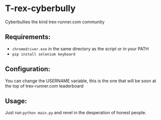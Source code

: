 # T-rex-cyberbully
Cyberbullies the kind trex-runner.com community

Requirements:
-------------
- `chromedriver.exe` in the same directory as the script or in your PATH
- `pip install selenium keyboard`

Configuration:
--------------
You can change the USERNAME variable, this is the one that will be soon at the top of trex-runner.com leaderboard

Usage:
------
Just run `python main.py` and revel in the desperation of honest people.
